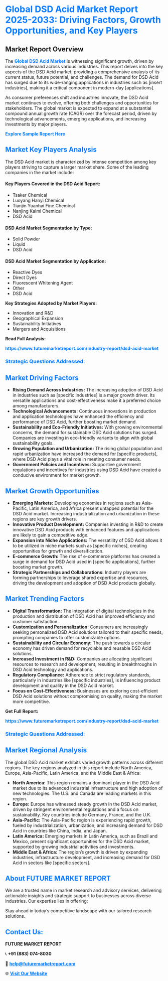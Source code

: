 <h1 style="color: #007BFF;">Global DSD Acid Market Report 2025-2033: Driving Factors, Growth Opportunities, and Key Players</h1>

<section id="overview">
<h2>Market Report Overview</h2>
<p>The <a href="https://www.futuremarketreport.com/industry-report/dsd-acid-market" style="color: #007BFF; text-decoration: none;"><strong>Global DSD Acid Market</strong></a> is witnessing significant growth, driven by increasing demand across various industries. This report delves into the key aspects of the DSD Acid market, providing a comprehensive analysis of its current status, future potential, and challenges. The demand for DSD Acid has surged due to its wide-ranging applications in industries such as [insert industries], making it a critical component in modern-day [applications].</p>
<p>As consumer preferences shift and industries innovate, the DSD Acid market continues to evolve, offering both challenges and opportunities for stakeholders. The global market is expected to expand at a substantial compound annual growth rate (CAGR) over the forecast period, driven by technological advancements, emerging applications, and increasing investments by major players.</p>
</section>

<section id="overview">
<p><a href="https://www.futuremarketreport.com/request-sample/reportId=100273" style="color: #007BFF; text-decoration: none;"><strong>Explore Sample Report Here</strong></a></p>
</section>

<section id="key-players">
<h2 style="color: #007BFF;">Market Key Players Analysis</h2>
<p>The DSD Acid market is characterized by intense competition among key players striving to capture a larger market share. Some of the leading companies in the market include:</p>
<h4>Key Players Covered in the DSD Acid Report:</h4>
<ul><li>Tsaker Chemical</li><li>Luoyang Hanyi Chemical</li><li>Tianjin Yuanhai Fine Chemical</li><li>Nanjing Kaimi Chemical</li><li>DSD Acid</li></ul>
<h4>DSD Acid Market Segmentation by Type:</h4>
<ul><li>Solid Powder</li><li>Liquid</li><li>DSD Acid</li></ul>

<h4>DSD Acid Market Segmentation by Application:</h4>
<ul><li>Reactive Dyes</li><li>Direct Dyes</li><li>Fluorescent Whitening Agent</li><li>Other</li><li>DSD Acid</li></ul>
<p><strong>Key Strategies Adopted by Market Players:</strong></p>
<ul>
<li>Innovation and R&D</li>
<li>Geographical Expansion</li>
<li>Sustainability Initiatives</li>
<li>Mergers and Acquisitions</li>
</ul>
</section>

<section>
<p><strong>Read Full Analysis: </strong></p><a href="https://www.futuremarketreport.com/industry-report/dsd-acid-market" style="color: #007BFF; text-decoration: none;"><strong>https://www.futuremarketreport.com/industry-report/dsd-acid-market</strong></a>
<h3 style="color: #007BFF;">Strategic Questions Addressed:</h3>
</section>

<section id="driving-factors">
<h2 style="color: #007BFF;">Market Driving Factors</h2>
<ul>
<li><strong>Rising Demand Across Industries:</strong> The increasing adoption of DSD Acid in industries such as [specific industries] is a major growth driver. Its versatile applications and cost-effectiveness make it a preferred choice among manufacturers.</li>
<li><strong>Technological Advancements:</strong> Continuous innovations in production and application technologies have enhanced the efficiency and performance of DSD Acid, further boosting market demand.</li>
<li><strong>Sustainability and Eco-Friendly Initiatives:</strong> With growing environmental concerns, the demand for sustainable DSD Acid solutions has surged. Companies are investing in eco-friendly variants to align with global sustainability goals.</li>
<li><strong>Growing Population and Urbanization:</strong> The rising global population and rapid urbanization have increased the demand for [specific products], where DSD Acid plays a vital role in meeting consumer needs.</li>
<li><strong>Government Policies and Incentives:</strong> Supportive government regulations and incentives for industries using DSD Acid have created a conducive environment for market growth.</li>
</ul>
</section>

<section id="growth-opportunities">
<h2 style="color: #007BFF;">Market Growth Opportunities</h2>
<ul>
<li><strong>Emerging Markets:</strong> Developing economies in regions such as Asia-Pacific, Latin America, and Africa present untapped potential for the DSD Acid market. Increasing industrialization and urbanization in these regions are key growth drivers.</li>
<li><strong>Innovative Product Development:</strong> Companies investing in R&D to create innovative DSD Acid products with enhanced features and applications are likely to gain a competitive edge.</li>
<li><strong>Expansion into Niche Applications:</strong> The versatility of DSD Acid allows it to be utilized in niche markets such as [specific niches], creating opportunities for growth and diversification.</li>
<li><strong>E-commerce Growth:</strong> The rise of e-commerce platforms has created a surge in demand for DSD Acid used in [specific applications], further boosting market growth.</li>
<li><strong>Strategic Partnerships and Collaborations:</strong> Industry players are forming partnerships to leverage shared expertise and resources, driving the development and adoption of DSD Acid products globally.</li>
</ul>
</section>

<section id="trending-factors">
<h2 style="color: #007BFF;">Market Trending Factors</h2>
<ul>
<li><strong>Digital Transformation:</strong> The integration of digital technologies in the production and distribution of DSD Acid has improved efficiency and customer satisfaction.</li>
<li><strong>Customization and Personalization:</strong> Consumers are increasingly seeking personalized DSD Acid solutions tailored to their specific needs, prompting companies to offer customizable options.</li>
<li><strong>Sustainability and Circular Economy:</strong> The push towards a circular economy has driven demand for recyclable and reusable DSD Acid solutions.</li>
<li><strong>Increased Investment in R&D:</strong> Companies are allocating significant resources to research and development, resulting in breakthroughs in DSD Acid technology and applications.</li>
<li><strong>Regulatory Compliance:</strong> Adherence to strict regulatory standards, particularly in industries like [specific industries], is influencing product development and quality in the DSD Acid market.</li>
<li><strong>Focus on Cost-Effectiveness:</strong> Businesses are exploring cost-efficient DSD Acid solutions without compromising on quality, making the market more competitive.</li>
</ul>
</section>

<section>
<p><strong>Get Full Report: </strong></p><a href="https://www.futuremarketreport.com/industry-report/dsd-acid-market" style="color: #007BFF; text-decoration: none;"><strong>https://www.futuremarketreport.com/industry-report/dsd-acid-market</strong></a>
<h3 style="color: #007BFF;">Strategic Questions Addressed:</h3>
</section>


<section id="regional-analysis">
<h2 style="color: #007BFF;">Market Regional Analysis</h2>
<p>The global DSD Acid market exhibits varied growth patterns across different regions. The key regions analyzed in this report include North America, Europe, Asia-Pacific, Latin America, and the Middle East & Africa:</p>
<ul>
<li><strong>North America:</strong> This region remains a dominant player in the DSD Acid market due to its advanced industrial infrastructure and high adoption of new technologies. The U.S. and Canada are leading markets in this region.</li>
<li><strong>Europe:</strong> Europe has witnessed steady growth in the DSD Acid market, driven by stringent environmental regulations and a focus on sustainability. Key countries include Germany, France, and the U.K.</li>
<li><strong>Asia-Pacific:</strong> The Asia-Pacific region is experiencing rapid growth, fueled by industrialization, urbanization, and increasing demand for DSD Acid in countries like China, India, and Japan.</li>
<li><strong>Latin America:</strong> Emerging markets in Latin America, such as Brazil and Mexico, present significant opportunities for the DSD Acid market, supported by growing industrial activities and investments.</li>
<li><strong>Middle East & Africa:</strong> The region’s growth is driven by expanding industries, infrastructure development, and increasing demand for DSD Acid in sectors like [specific sectors].</li>
</ul>
</section>

<footer>
<h2 style="color: #007BFF;">About FUTURE MARKET REPORT</h2>
<p>We are a trusted name in market research and advisory services, delivering actionable insights and strategic support to businesses across diverse industries. Our expertise lies in offering:</p>

<p>Stay ahead in today’s competitive landscape with our tailored research solutions.</p>

<h2 style="color: #007BFF;">Contact Us:</h2>
<p><strong>FUTURE MARKET REPORT</strong></p>
<p>📞 <strong>+91 (883) 074-8030</strong></p>
<p>📧 <strong><a href="mailto:help@futuremarketreport.com" style="color: #007BFF;">help@futuremarketreport.com</a></strong></p>
<p>🌐 <strong><a href="https://www.futuremarketreport.com/" style="color: #007BFF;">Visit Our Website</a></strong></p>
</footer>